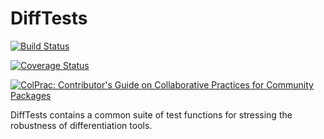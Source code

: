 # DiffTests

[![Build Status](https://travis-ci.org/JuliaDiff/DiffTests.jl.svg?branch=master)](https://travis-ci.org/JuliaDiff/DiffTests.jl)

[![Coverage Status](https://coveralls.io/repos/github/JuliaDiff/DiffTests.jl/badge.svg?branch=master)](https://coveralls.io/github/JuliaDiff/DiffTests.jl?branch=master)

[![ColPrac: Contributor's Guide on Collaborative Practices for Community Packages](https://img.shields.io/badge/ColPrac-Contributor's%20Guide-blueviolet)](https://github.com/SciML/ColPrac)

DiffTests contains a common suite of test functions for stressing the robustness of differentiation tools.
